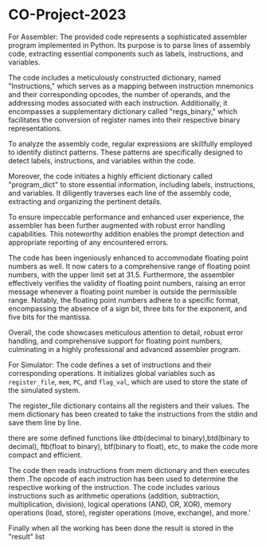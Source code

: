 # CO-Project-2023

For Assembler:
The provided code represents a sophisticated assembler program implemented in Python. Its purpose is to parse lines of assembly code, extracting essential components such as labels, instructions, and variables.

The code includes a meticulously constructed dictionary, named "Instructions," which serves as a mapping between instruction mnemonics and their corresponding opcodes, the number of operands, and the addressing modes associated with each instruction. Additionally, it encompasses a supplementary dictionary called "regs_binary," which facilitates the conversion of register names into their respective binary representations.

To analyze the assembly code, regular expressions are skillfully employed to identify distinct patterns. These patterns are specifically designed to detect labels, instructions, and variables within the code.

Moreover, the code initiates a highly efficient dictionary called "program_dict" to store essential information, including labels, instructions, and variables. It diligently traverses each line of the assembly code, extracting and organizing the pertinent details.

To ensure impeccable performance and enhanced user experience, the assembler has been further augmented with robust error handling capabilities. This noteworthy addition enables the prompt detection and appropriate reporting of any encountered errors.

The code has been ingeniously enhanced to accommodate floating point numbers as well. It now caters to a comprehensive range of floating point numbers, with the upper limit set at 31.5. Furthermore, the assembler effectively verifies the validity of floating point numbers, raising an error message whenever a floating point number is outside the permissible range. Notably, the floating point numbers adhere to a specific format, encompassing the absence of a sign bit, three bits for the exponent, and five bits for the mantissa.

Overall, the code showcases meticulous attention to detail, robust error handling, and comprehensive support for floating point numbers, culminating in a highly professional and advanced assembler program.

For Simulator: 
The code defines a set of instructions and their corresponding operations. It initializes global variables such as `register_file`, `mem`, `PC`, and `flag_val`, which are used to store the state of the simulated system.

The register_file dictionary contains all the registers and their values. The mem dictionary has been created to take the instructions from the stdin  and save them line by line.

there are some defined functions like dtb(decimal  to binary),btd(binary to decimal), ftb(float to binary), btf(binary to float), etc, to make the code more compact and efficient.

The code then reads instructions from mem dictionary and then executes them .The opcode of each instruction has been used to determine the respective working of the instruction. The code includes various instructions such as arithmetic operations (addition, subtraction, multiplication, division), logical operations (AND, OR, XOR), memory operations (load, store), register operations (move, exchange), and more.'

Finally when all the working has been done the result is stored in the "result" list
